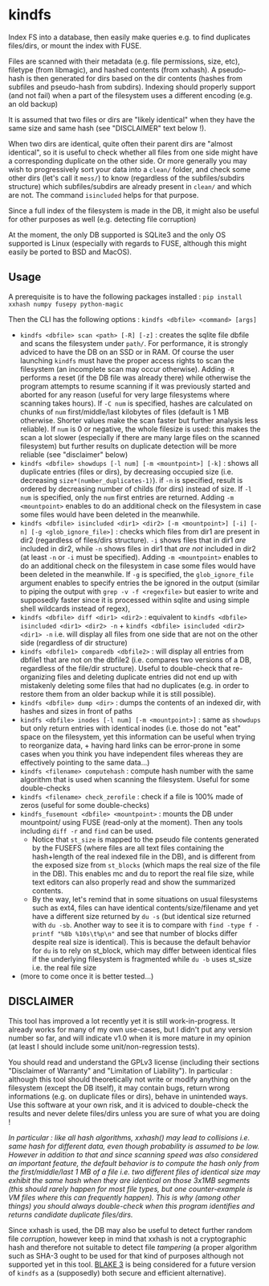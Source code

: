 # kindfs
Index FS into a database, then easily make queries e.g. to find duplicates files/dirs, or mount the index with FUSE.

Files are scanned with their metadata (e.g. file permissions, size, etc), filetype (from libmagic), and hashed contents (from xxhash). A pseudo-hash is then generated for dirs based on the dir contents (hashes from subfiles and pseudo-hash from subdirs). Indexing should properly support (and not fail) when a part of the filesystem uses a different encoding (e.g. an old backup)

It is assumed that two files or dirs are "likely identical" when they have the same size and same hash (see "DISCLAIMER" text below !).

When two dirs are identical, quite often their parent dirs are "almost identical", so it is useful to check whether all files from one side might have a corresponding duplicate on the other side. Or more generally you may wish to progressively sort your data into a `clean/` folder, and check some other dirs (let's call it `mess/`) to know (regardless of the subfiles/subdirs structure) which subfiles/subdirs are already present in `clean/` and which are not. The command `isincluded` helps for that purpose.

Since a full index of the filesystem is made in the DB, it might also be useful for other purposes as well (e.g. detecting file corruption)

At the moment, the only DB supported is SQLite3 and the only OS supported is Linux (especially with regards to FUSE, although this might easily be ported to BSD and MacOS).

## Usage
A prerequisite is to have the following packages installed : `pip install xxhash numpy fusepy python-magic`

Then the CLI has the following options : `kindfs <dbfile> <command> [args]`
* `kindfs <dbfile> scan <path> [-R] [-z]` : creates the sqlite file dbfile and scans the filesystem under `path/`. For performance, it is strongly adviced to have the DB on an SSD or in RAM. Of course the user launching `kindfs` must have the proper access rights to scan the filesystem (an incomplete scan may occur otherwise). Adding `-R` performs a reset (if the DB file was already there) while otherwise the program attempts to resume scanning if it was previously started and aborted for any reason (useful for very large filesystems where scanning takes hours). If `-C num` is specified, hashes are calculated on chunks of `num` first/middle/last kilobytes of files (default is 1 MB otherwise. Shorter values make the scan faster but further analysis less reliable). If `num` is 0 or negative, the whole filesize is used: this makes the scan a lot slower (especially if there are many large files on the scanned filesystem) but further results on duplicate detection will be more reliable (see "disclaimer" below)
* `kindfs <dbfile> showdups [-l num] [-m <mountpoint>] [-k]` : shows all duplicate entries (files or dirs), by decreasing occupied size (i.e. decreasing `size*(number_duplicates-1)`). if `-n` is specified, result is ordered by decreasing number of childs (for dirs) instead of size. If `-l num` is specified, only the `num` first entries are returned. Adding `-m <mountpoint>` enables to do an additional check on the filesystem in case some files would have been deleted in the meanwhile.
* `kindfs <dbfile> isincluded <dir1> <dir2> [-m <mountpoint>] [-i] [-n] [-g <glob_ignore_file>]` : checks which files from dir1 are present in dir2 (regardless of files/dirs structure). `-i` shows files that in dir1 _are_ included in dir2, while `-n` shows files in dir1 that _are not_ included in dir2 (at least `-n` or `-i` must be specified). Adding `-m <mountpoint>` enables to do an additional check on the filesystem in case some files would have been deleted in the meanwhile. If `-g` is specified, the `glob_ignore_file` argument enables to specify entries the be ignored in the output (similar to piping the output with `grep -v -f <regexfile>` but easier to write and supposedly faster since it is processed within sqlite and using simple shell wildcards instead of regex), 
* `kindfs <dbfile> diff <dir1> <dir2>` : equivalent to `kindfs <dbfile> isincluded <dir1> <dir2> -n` + `kindfs <dbfile> isincluded <dir2> <dir1> -n` i.e. will display all files from one side that are not on the other side (regardless of dir structure)
* `kindfs <dbfile1> comparedb <dbfile2>` : will display all entries from dbfile1 that are not on the dbfile2 (i.e. compares two versions of a DB, regardless of the file/dir structure). Useful to double-check that re-organizing files and deleting duplicate entries did not end up with mistakenly deleting some files that had no duplicates (e.g. in order to restore them from an older backup while it is still possible).
* `kindfs <dbfile> dump <dir>` : dumps the contents of an indexed dir, with hashes and sizes in front of paths
* `kindfs <dbfile> inodes [-l num] [-m <mountpoint>]` : same as `showdups` but only return entries with identical inodes (i.e. those do not "eat" space on the filesystem, yet this information can be useful when trying to reorganize data, + having hard links can be error-prone in some cases when you think you have independent files whereas they are effectively pointing to the same data...)
* `kindfs <filename> computehash` : compute hash number with the same algorithm that is used when scanning the filesystem. Useful for some double-checks
* `kindfs <filename> check_zerofile` : check if a file is 100% made of zeros (useful for some double-checks)
* `kindfs_fusemount <dbfile> <mountpoint>` : mounts the DB under mountpoint/ using FUSE (read-only at the moment). Then any tools including `diff -r` and `find` can be used.
  * Notice that `st_size` is mapped to the pseudo file contents generated by the FUSEFS (where files are all text files containing the hash+length of the real indexed file in the DB), and is different from the exposed size from `st_blocks` (which maps the real size of the file in the DB). This enables mc and du to report the real file size, while text editors can also properly read and show the summarized contents.
  * By the way, let's remind that in some situations on usual filesystems such as ext4, files can have identical contents/size/filename and yet have a different size returned by `du -s` (but identical size returned with `du -sb`. Another way to see it is to compare with `find -type f -printf "%8b %10s\t%p\n"` and see that number of blocks differ despite real size is identical). This is because the default behavior for `du` is to rely on st_block, which may differ between identical files if the underlying filesystem is fragmented while `du -b` uses st_size i.e. the real file size
* (more to come once it is better tested...)

## DISCLAIMER
This tool has improved a lot recently yet it is still work-in-progress. It already works for many of my own use-cases, but I didn't put any version number so far, and will indicate v1.0 when it is more mature in my opinion (at least I should include some unit/non-regression tests).

You should read and understand the GPLv3 license (including their sections "Disclaimer of Warranty" and "Limitation of Liability"). In particular : although this tool should theoretically not write or modify anything on the filesystem (except the DB itself), it may contain bugs, return wrong informations (e.g. on duplicate files or dirs), behave in unintended ways. Use this software at your own risk, and it is adviced to double-check the results and never delete files/dirs unless you are sure of what you are doing !

_In particular : like all hash algorithms, xxhash() may lead to collisions i.e. same hash for different data, even though probability is assumed to be low. However in addition to that and since scanning speed was also considered an important feature, the default behavior is to compute the hash only from the first/middle/last 1 MB of a file i.e. two different files of identical size may exhibit the same hash when they are identical on those 3x1MB segments (this should rarely happen for most file types, but one counter-example is VM files where this can frequently happen). This is why (among other things) you should always double-check when this program identifies and returns candidate duplicate files/dirs._

Since xxhash is used, the DB may also be useful to detect further random file _corruption_, however keep in mind that xxhash is not a cryptographic hash and therefore not suitable to detect file _tampering_ (a proper algorithm such as SHA-3 ought to be used for that kind of purposes although not supported yet in this tool. [BLAKE 3](https://github.com/BLAKE3-team/BLAKE3) is being considered for a future version of `kindfs` as a (supposedly) both secure and efficient alternative).

